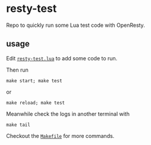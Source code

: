 # resty-test

Repo to quickly run some Lua test code with OpenResty.

## usage

Edit [`resty-test.lua`](resty-test.lua) to add some code to run.

Then run
```shell
make start; make test
```
or
```shell
make reload; make test
```

Meanwhile check the logs in another terminal with
```shell
make tail
```

Checkout the [`Makefile`](Makefile) for more commands.
